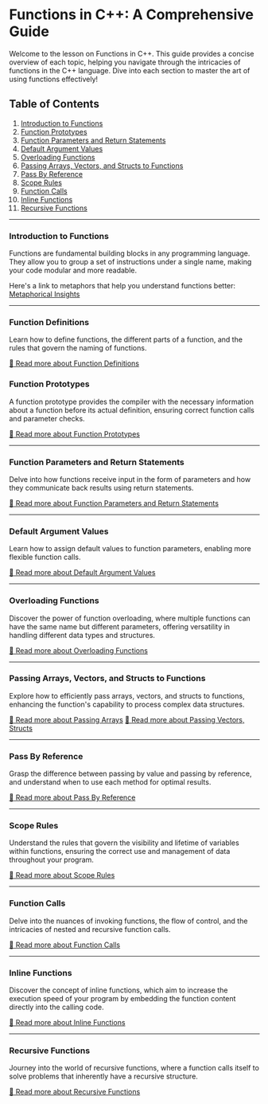 # Functions in C++: A Comprehensive Guide

Welcome to the lesson on Functions in C++. This guide provides a concise overview of each topic, helping you navigate through the intricacies of functions in the C++ language. Dive into each section to master the art of using functions effectively!



## Table of Contents

1. [Introduction to Functions](#introduction-to-functions)
2. [Function Prototypes](#function-prototypes)
3. [Function Parameters and Return Statements](#function-parameters-and-return-statements)
4. [Default Argument Values](#default-argument-values)
5. [Overloading Functions](#overloading-functions)
6. [Passing Arrays, Vectors, and Structs to Functions](#passing-arrays-vectors-and-structs-to-functions)
7. [Pass By Reference](#pass-by-reference)
8. [Scope Rules](#scope-rules)
9. [Function Calls](#function-calls)
10. [Inline Functions](#inline-functions)
11. [Recursive Functions](#recursive-functions)

---

### Introduction to Functions

Functions are fundamental building blocks in any programming language. They allow you to group a set of instructions under a single name, making your code modular and more readable.

Here's a link to metaphors that help you understand functions better: [Metaphorical Insights](./METAPHORICAL_INSIGHTS.md)


---
### Function Definitions

Learn how to define functions, the different parts of a function, and the rules that govern the naming of functions.

[📖 Read more about Function Definitions](./1.FunctionDefinition/README.md)


### Function Prototypes

A function prototype provides the compiler with the necessary information about a function before its actual definition, ensuring correct function calls and parameter checks.

[📖 Read more about Function Prototypes](./2.FunctionPrototypes/README.md)

---

### Function Parameters and Return Statements

Delve into how functions receive input in the form of parameters and how they communicate back results using return statements.

[📖 Read more about Function Parameters and Return Statements](./3.FunctionParametersReturnStatments/README.md)

---

### Default Argument Values

Learn how to assign default values to function parameters, enabling more flexible function calls.

[📖 Read more about Default Argument Values](./4.DefaultArgumentValues/README.md)

---

### Overloading Functions

Discover the power of function overloading, where multiple functions can have the same name but different parameters, offering versatility in handling different data types and structures.

[📖 Read more about Overloading Functions](./5.OverloadingFunctions/README.md)

---

### Passing Arrays, Vectors, and Structs to Functions

Explore how to efficiently pass arrays, vectors, and structs to functions, enhancing the function's capability to process complex data structures.

[📖 Read more about Passing Arrays](./6.PassingArraysToFunctions/README.md)
[📖 Read more about Passing Vectors, Structs](./PassingVectorsStructs/README.md)


---

### Pass By Reference

Grasp the difference between passing by value and passing by reference, and understand when to use each method for optimal results.

[📖 Read more about Pass By Reference](./7.PassByReference/README.md)

---

### Scope Rules

Understand the rules that govern the visibility and lifetime of variables within functions, ensuring the correct use and management of data throughout your program.

[📖 Read more about Scope Rules](./8.ScopeRules/README.md)

---

### Function Calls

Delve into the nuances of invoking functions, the flow of control, and the intricacies of nested and recursive function calls.

[📖 Read more about Function Calls](./9.FunctionCalls/README.md)

---

### Inline Functions

Discover the concept of inline functions, which aim to increase the execution speed of your program by embedding the function content directly into the calling code.

[📖 Read more about Inline Functions](./10.InlineFunctions/README.md)

---

### Recursive Functions

Journey into the world of recursive functions, where a function calls itself to solve problems that inherently have a recursive structure.

[📖 Read more about Recursive Functions](./11.RecursiveFunctions/README.md)


